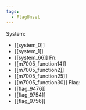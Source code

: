 ```yaml
---
tags:
  - FlagUnset
---
```

System:
- [[system_0]]
- [[system_1]]
- [[system_66]]
Fn:
- [[m7005_function14]]
- [[m7005_function2]]
- [[m7005_function25]]
- [[m7005_function30]]
Flag:
- [[flag_9476]]
- [[flag_9754]]
- [[flag_9756]]
